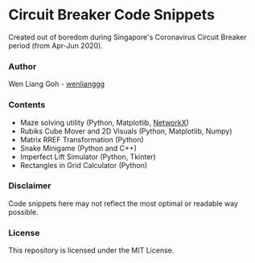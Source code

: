 # Circuit Breaker Code Snippets
Created out of boredom during Singapore's Coronavirus Circuit Breaker period (from Apr-Jun 2020).

### Author
Wen Liang Goh - [wenlianggg](https://github.com/wenlianggg)

### Contents
* Maze solving utility (Python, Matplotlib, [NetworkX](https://networkx.github.io/))
* Rubiks Cube Mover and 2D Visuals (Python, Matplotlib, Numpy)
* Matrix RREF Transformation (Python)
* Snake Minigame (Python and C++)
* Imperfect Lift Simulator (Python, Tkinter)
* Rectangles in Grid Calculator (Python)

### Disclaimer
Code snippets here may not reflect the most optimal or readable way possible.

### License
This repository is licensed under the MIT License.
